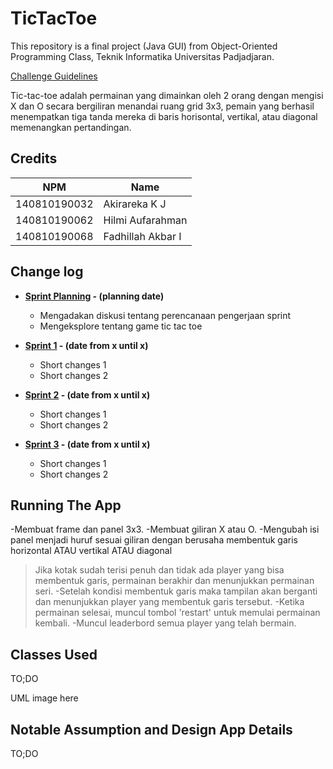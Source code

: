 # TicTacToe

This repository is a final project (Java GUI) from Object-Oriented Programming Class, Teknik Informatika Universitas Padjadjaran. 

[Challenge Guidelines](challenge-guideline.md)

Tic-tac-toe adalah permainan yang dimainkan oleh 2 orang dengan mengisi X dan O secara bergiliran menandai ruang grid 3x3, pemain yang berhasil menempatkan tiga tanda mereka di baris horisontal, vertikal, atau diagonal memenangkan pertandingan.

## Credits
| NPM           | Name        |
| ------------- |-------------|
| 140810190032  | Akirareka K J    |
| 140810190062  | Hilmi Aufarahman    |
| 140810190068  | Fadhillah Akbar I |

## Change log
- **[Sprint Planning](changelog/sprint-planning.md) - (planning date)** 
   - Mengadakan diskusi tentang perencanaan pengerjaan sprint
   - Mengeksplore tentang game tic tac toe

- **[Sprint 1](changelog/sprint-1.md) - (date from x until x)** 
   - Short changes 1
   - Short changes 2

- **[Sprint 2](changelog/sprint-2.md) - (date from x until x)** 
   - Short changes 1
   - Short changes 2
   
- **[Sprint 3](changelog/sprint-3.md) - (date from x until x)** 
   - Short changes 1
   - Short changes 2

## Running The App

-Membuat frame dan panel 3x3.
-Membuat giliran X atau O.
-Mengubah isi panel menjadi huruf sesuai giliran dengan berusaha membentuk garis horizontal ATAU vertikal ATAU diagonal
 > Jika kotak sudah terisi penuh dan tidak ada player yang bisa membentuk garis, permainan berakhir dan menunjukkan permainan seri.
-Setelah kondisi membentuk garis maka tampilan akan berganti dan menunjukkan player yang membentuk garis tersebut.
-Ketika permainan selesai, muncul tombol 'restart' untuk memulai permainan kembali.
-Muncul leaderbord semua player yang telah bermain.

## Classes Used

TO;DO

UML image here

## Notable Assumption and Design App Details

TO;DO
